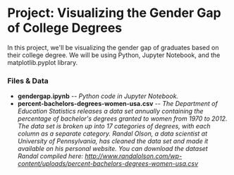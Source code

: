 # Project: Visualizing the Gender Gap of College Degrees

In this project, we'll be visualizing the gender gap of graduates based on their college degree.  We will be using Python, Jupyter Notebook, and the matplotlib.pyplot library.

### Files & Data

- **gendergap.ipynb** -- *Python code in Jupyter Notebook.*
- **percent-bachelors-degrees-women-usa.csv** -- *The Department of Education Statistics releases a data set annually containing the percentage of bachelor's degrees granted to women from 1970 to 2012. The data set is broken up into 17 categories of degrees, with each column as a separate category.  Randal Olson, a data scientist at University of Pennsylvania, has cleaned the data set and made it available on his personal website. You can download the dataset Randal compiled here: http://www.randalolson.com/wp-content/uploads/percent-bachelors-degrees-women-usa.csv*
